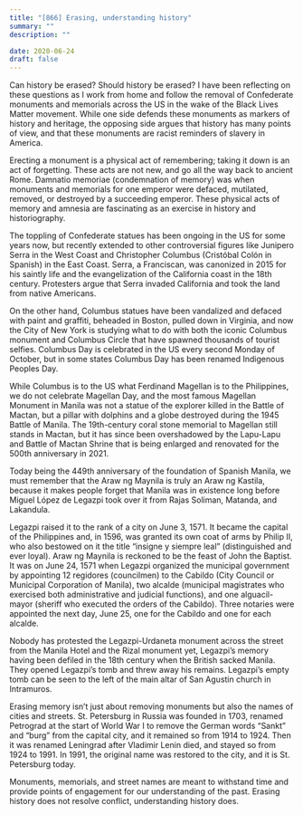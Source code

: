 ```yaml
---
title: "[866] Erasing, understanding history"
summary: ""
description: ""

date: 2020-06-24
draft: false
---
```


Can history be erased? Should history be erased? I have been reflecting on these questions as I work from home and follow the removal of Confederate monuments and memorials across the US in the wake of the Black Lives Matter movement. While one side defends these monuments as markers of history and heritage, the opposing side argues that history has many points of view, and that these monuments are racist reminders of slavery in America.

Erecting a monument is a physical act of remembering; taking it down is an act of forgetting. These acts are not new, and go all the way back to ancient Rome. Damnatio memoriae (condemnation of memory) was when monuments and memorials for one emperor were defaced, mutilated, removed, or destroyed by a succeeding emperor. These physical acts of memory and amnesia are fascinating as an exercise in history and historiography.

The toppling of Confederate statues has been ongoing in the US for some years now, but recently extended to other controversial figures like Junipero Serra in the West Coast and Christopher Columbus (Cristóbal Colón in Spanish) in the East Coast. Serra, a Franciscan, was canonized in 2015 for his saintly life and the evangelization of the California coast in the 18th century. Protesters argue that Serra invaded California and took the land from native Americans.

On the other hand, Columbus statues have been vandalized and defaced with paint and graffiti, beheaded in Boston, pulled down in Virginia, and now the City of New York is studying what to do with both the iconic Columbus monument and Columbus Circle that have spawned thousands of tourist selfies. Columbus Day is celebrated in the US every second Monday of October, but in some states Columbus Day has been renamed Indigenous Peoples Day.

While Columbus is to the US what Ferdinand Magellan is to the Philippines, we do not celebrate Magellan Day, and the most famous Magellan Monument in Manila was not a statue of the explorer killed in the Battle of Mactan, but a pillar with dolphins and a globe destroyed during the 1945 Battle of Manila. The 19th-century coral stone memorial to Magellan still stands in Mactan, but it has since been overshadowed by the Lapu-Lapu and Battle of Mactan Shrine that is being enlarged and renovated for the 500th anniversary in 2021.

Today being the 449th anniversary of the foundation of Spanish Manila, we must remember that the Araw ng Maynila is truly an Araw ng Kastila, because it makes people forget that Manila was in existence long before Miguel López de Legazpi took over it from Rajas Soliman, Matanda, and Lakandula.

Legazpi raised it to the rank of a city on June 3, 1571. It became the capital of the Philippines and, in 1596, was granted its own coat of arms by Philip II, who also bestowed on it the title “insigne y siempre leal” (distinguished and ever loyal). Araw ng Maynila is reckoned to be the feast of John the Baptist. It was on June 24, 1571 when Legazpi organized the municipal government by appointing 12 regidores (councilmen) to the Cabildo (City Council or Municipal Corporation of Manila), two alcalde (municipal magistrates who exercised both administrative and judicial functions), and one alguacil-mayor (sheriff who executed the orders of the Cabildo). Three notaries were appointed the next day, June 25, one for the Cabildo and one for each alcalde.

Nobody has protested the Legazpi-Urdaneta monument across the street from the Manila Hotel and the Rizal monument yet, Legazpi’s memory having been defiled in the 18th century when the British sacked Manila. They opened Legazpi’s tomb and threw away his remains. Legazpi’s empty tomb can be seen to the left of the main altar of San Agustin church in Intramuros.

Erasing memory isn’t just about removing monuments but also the names of cities and streets. St. Petersburg in Russia was founded in 1703, renamed Petrograd at the start of World War I to remove the German words “Sankt” and “burg” from the capital city, and it remained so from 1914 to 1924. Then it was renamed Leningrad after Vladimir Lenin died, and stayed so from 1924 to 1991. In 1991, the original name was restored to the city, and it is St. Petersburg today.

Monuments, memorials, and street names are meant to withstand time and provide points of engagement for our understanding of the past. Erasing history does not resolve conflict, understanding history does.
